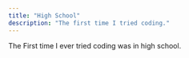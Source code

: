 ```yaml
---
title: "High School"
description: "The first time I tried coding."
---
```


The First time I ever tried coding was in high school.
